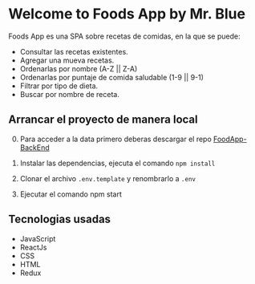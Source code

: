 # Welcome to Foods App **by Mr. Blue**

Foods App es una SPA sobre recetas de comidas, en la que se puede:

- Consultar las recetas existentes.
- Agregar una mueva recetas.
- Ordenarlas por nombre (A-Z || Z-A)
- Ordenarlas por puntaje de comida saludable (1-9 || 9-1)
- Filtrar por tipo de dieta.
- Buscar por nombre de receta.

## Arrancar el proyecto de manera local

0. Para acceder a la data primero deberas descargar el repo <a href="https://github.com/MrBluegru/FoodApp-BackEnd" target="_blank" rel="noreferrer">FoodApp-BackEnd</a>

1. Instalar las dependencias, ejecuta el comando `npm install`

2. Clonar el archivo `.env.template` y renombrarlo a `.env`

3. Ejecutar el comando npm start

## Tecnologias usadas

- JavaScript
- ReactJs
- CSS
- HTML
- Redux
